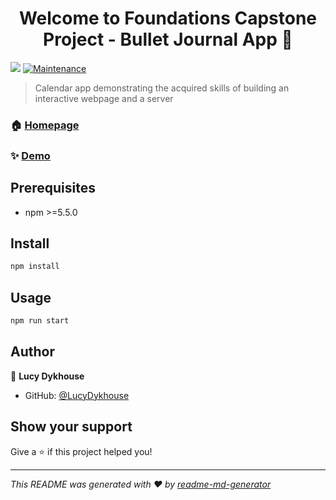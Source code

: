 <h1 align="center">Welcome to Foundations Capstone Project - Bullet Journal App 👋</h1>
<p>
  <img src="https://img.shields.io/badge/npm-%3E%3D5.5.0-blue.svg" />
  <a href="https://github.com/kefranabg/readme-md-generator/graphs/commit-activity" target="_blank">
    <img alt="Maintenance" src="https://img.shields.io/badge/Maintained%3F-yes-green.svg" />
  </a>
</p>

> Calendar app demonstrating the acquired skills of building an interactive webpage and a server

### 🏠 [Homepage](https://github.com/LucyDykhouse/foundations-capstone)

### ✨ [Demo](https://www.youtube.com/watch?v=e8AAotPdO2o)

## Prerequisites

- npm >=5.5.0

## Install

```sh
npm install
```

## Usage

```sh
npm run start
```

## Author

👤 **Lucy Dykhouse**

* GitHub: [@LucyDykhouse](https://github.com/LucyDykhouse)

## Show your support

Give a ⭐️ if this project helped you!

***
_This README was generated with ❤️ by [readme-md-generator](https://github.com/kefranabg/readme-md-generator)_